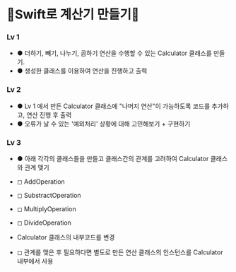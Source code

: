 # **🍎Swift로 계산기 만들기🍏**

### Lv 1
- ● 더하기, 빼기, 나누기, 곱하기 연산을 수행할 수 있는 Calculator 클래스를 만들기. 
- ● 생성한 클래스를 이용하여 연산을 진행하고 출력

### Lv 2
- ● Lv 1 에서 만든 Calculator 클래스에 "나머지 연산"이 가능하도록 코드를 추가하고, 연산 진행 후 출력
- ● 오류가 날 수 있는 '예외처리' 상황에 대해 고민해보기 + 구현하기

### Lv 3
- ● 아래 각각의 클래스들을 만들고 클래스간의 관계를 고려하여 Calculator 클래스와 관계 맺기
 - ◻︎ AddOperation
 - ◻︎ SubstractOperation
 - ◻︎ MultiplyOperation
 - ◻︎ DivideOperation

- Calculator 클래스의 내부코드를 변경
 - ◻︎ 관계를 맺은 후 필요하다면 별도로 만든 연산 클래스의 인스턴스를 Calculator 내부에서 사용
 
